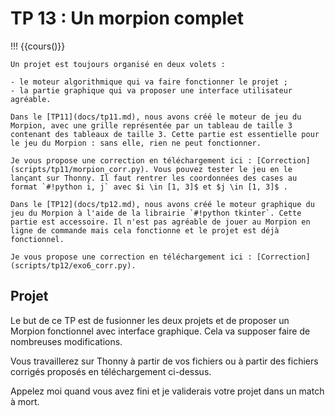 # TP 13 : Un morpion complet

!!! {{cours()}}

    Un projet est toujours organisé en deux volets : 
    
    - le moteur algorithmique qui va faire fonctionner le projet ;
    - la partie graphique qui va proposer une interface utilisateur agréable.

    Dans le [TP11](docs/tp11.md), nous avons créé le moteur de jeu du Morpion, avec une grille représentée par un tableau de taille 3 contenant des tableaux de taille 3. Cette partie est essentielle pour le jeu du Morpion : sans elle, rien ne peut fonctionner.
    
    Je vous propose une correction en téléchargement ici : [Correction](scripts/tp11/morpion_corr.py). Vous pouvez tester le jeu en le lançant sur Thonny. Il faut rentrer les coordonnées des cases au format `#!python i, j` avec $i \in [1, 3]$ et $j \in [1, 3]$ .
    
    Dans le [TP12](docs/tp12.md), nous avons créé le moteur graphique du jeu du Morpion à l'aide de la librairie `#!python tkinter`. Cette partie est accessoire. Il n'est pas agréable de jouer au Morpion en ligne de commande mais cela fonctionne et le projet est déjà fonctionnel.
    
    Je vous propose une correction en téléchargement ici : [Correction](scripts/tp12/exo6_corr.py).

## Projet

Le but de ce TP est de fusionner les deux projets et de proposer un Morpion fonctionnel avec interface graphique. Cela va supposer faire de nombreuses modifications. 

Vous travaillerez sur Thonny à partir de vos fichiers ou à partir des fichiers corrigés proposés en téléchargement ci-dessus.

Appelez moi quand vous avez fini et je validerais votre projet dans un match à mort.